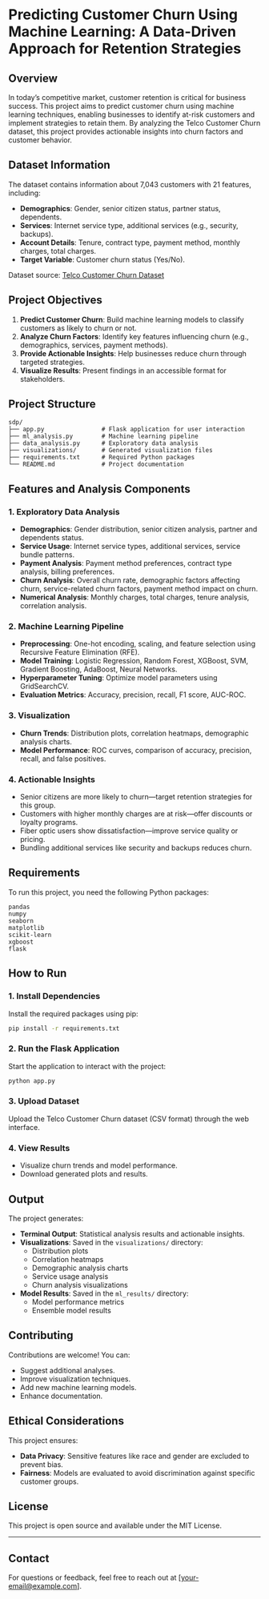 # Predicting Customer Churn Using Machine Learning: A Data-Driven Approach for Retention Strategies

## Overview

In today’s competitive market, customer retention is critical for business success. This project aims to predict customer churn using machine learning techniques, enabling businesses to identify at-risk customers and implement strategies to retain them. By analyzing the Telco Customer Churn dataset, this project provides actionable insights into churn factors and customer behavior.

## Dataset Information

The dataset contains information about 7,043 customers with 21 features, including:
- **Demographics**: Gender, senior citizen status, partner status, dependents.
- **Services**: Internet service type, additional services (e.g., security, backups).
- **Account Details**: Tenure, contract type, payment method, monthly charges, total charges.
- **Target Variable**: Customer churn status (Yes/No).

Dataset source: [Telco Customer Churn Dataset](https://www.kaggle.com/datasets/blastchar/telco-customer-churn)

## Project Objectives

1. **Predict Customer Churn**: Build machine learning models to classify customers as likely to churn or not.
2. **Analyze Churn Factors**: Identify key features influencing churn (e.g., demographics, services, payment methods).
3. **Provide Actionable Insights**: Help businesses reduce churn through targeted strategies.
4. **Visualize Results**: Present findings in an accessible format for stakeholders.

## Project Structure

```
sdp/
├── app.py                # Flask application for user interaction
├── ml_analysis.py        # Machine learning pipeline
├── data_analysis.py      # Exploratory data analysis
├── visualizations/       # Generated visualization files
├── requirements.txt      # Required Python packages
└── README.md             # Project documentation
```

## Features and Analysis Components

### **1. Exploratory Data Analysis**
- **Demographics**: Gender distribution, senior citizen analysis, partner and dependents status.
- **Service Usage**: Internet service types, additional services, service bundle patterns.
- **Payment Analysis**: Payment method preferences, contract type analysis, billing preferences.
- **Churn Analysis**: Overall churn rate, demographic factors affecting churn, service-related churn factors, payment method impact on churn.
- **Numerical Analysis**: Monthly charges, total charges, tenure analysis, correlation analysis.

### **2. Machine Learning Pipeline**
- **Preprocessing**: One-hot encoding, scaling, and feature selection using Recursive Feature Elimination (RFE).
- **Model Training**: Logistic Regression, Random Forest, XGBoost, SVM, Gradient Boosting, AdaBoost, Neural Networks.
- **Hyperparameter Tuning**: Optimize model parameters using GridSearchCV.
- **Evaluation Metrics**: Accuracy, precision, recall, F1 score, AUC-ROC.

### **3. Visualization**
- **Churn Trends**: Distribution plots, correlation heatmaps, demographic analysis charts.
- **Model Performance**: ROC curves, comparison of accuracy, precision, recall, and false positives.

### **4. Actionable Insights**
- Senior citizens are more likely to churn—target retention strategies for this group.
- Customers with higher monthly charges are at risk—offer discounts or loyalty programs.
- Fiber optic users show dissatisfaction—improve service quality or pricing.
- Bundling additional services like security and backups reduces churn.

## Requirements

To run this project, you need the following Python packages:
```
pandas
numpy
seaborn
matplotlib
scikit-learn
xgboost
flask
```

## How to Run

### **1. Install Dependencies**
Install the required packages using pip:
```bash
pip install -r requirements.txt
```

### **2. Run the Flask Application**
Start the application to interact with the project:
```bash
python app.py
```

### **3. Upload Dataset**
Upload the Telco Customer Churn dataset (CSV format) through the web interface.

### **4. View Results**
- Visualize churn trends and model performance.
- Download generated plots and results.

## Output

The project generates:
- **Terminal Output**: Statistical analysis results and actionable insights.
- **Visualizations**: Saved in the `visualizations/` directory:
  - Distribution plots
  - Correlation heatmaps
  - Demographic analysis charts
  - Service usage analysis
  - Churn analysis visualizations
- **Model Results**: Saved in the `ml_results/` directory:
  - Model performance metrics
  - Ensemble model results

## Contributing

Contributions are welcome! You can:
- Suggest additional analyses.
- Improve visualization techniques.
- Add new machine learning models.
- Enhance documentation.

## Ethical Considerations

This project ensures:
- **Data Privacy**: Sensitive features like race and gender are excluded to prevent bias.
- **Fairness**: Models are evaluated to avoid discrimination against specific customer groups.

## License

This project is open source and available under the MIT License.

---

## Contact

For questions or feedback, feel free to reach out at [your-email@example.com].
